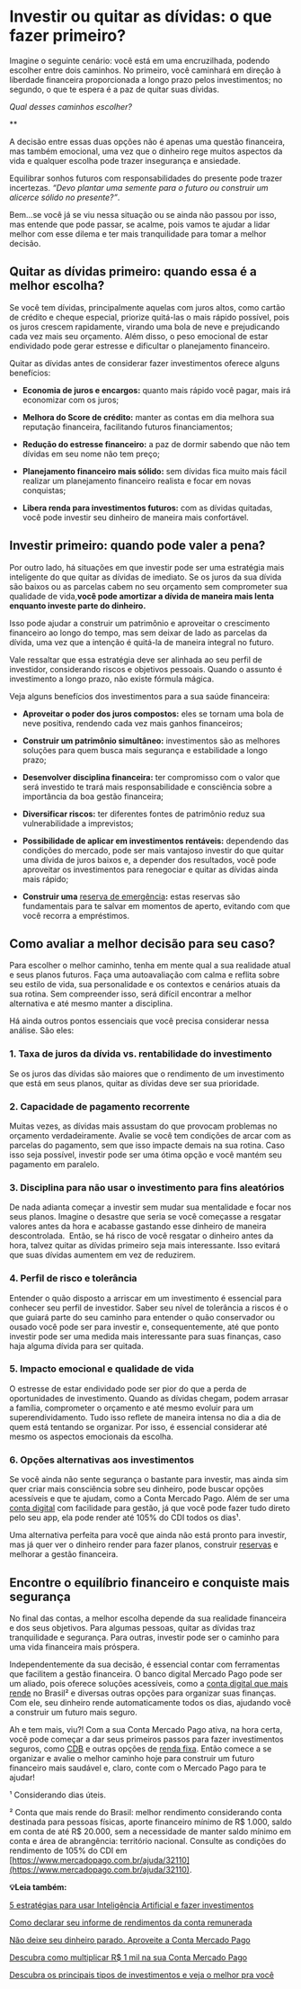 # Investir ou quitar as dívidas: o que fazer primeiro?

Imagine o seguinte cenário: você está em uma encruzilhada, podendo escolher entre dois caminhos. No primeiro, você caminhará em direção à liberdade financeira proporcionada a longo prazo pelos investimentos; no segundo, o que te espera é a paz de quitar suas dívidas.

*Qual desses caminhos escolher?*

**

A decisão entre essas duas opções não é apenas uma questão financeira, mas também emocional, uma vez que o dinheiro rege muitos aspectos da vida e qualquer escolha pode trazer insegurança e ansiedade.

Equilibrar sonhos futuros com responsabilidades do presente pode trazer incertezas. *“Devo plantar uma semente para o futuro ou construir um alicerce sólido no presente?”*.

Bem…se você já se viu nessa situação ou se ainda não passou por isso, mas entende que pode passar, se acalme, pois vamos te ajudar a lidar melhor com esse dilema e ter mais tranquilidade para tomar a melhor decisão.

## **Quitar as dívidas primeiro: quando essa é a melhor escolha?**

Se você tem dívidas, principalmente aquelas com juros altos, como cartão de crédito e cheque especial, priorize quitá-las o mais rápido possível, pois os juros crescem rapidamente, virando uma bola de neve e prejudicando cada vez mais seu orçamento. Além disso, o peso emocional de estar endividado pode gerar estresse e dificultar o planejamento financeiro.

Quitar as dívidas antes de considerar fazer investimentos oferece alguns benefícios:

- **Economia de juros e encargos:** quanto mais rápido você pagar, mais irá economizar com os juros;

- **Melhora do Score de crédito:** manter as contas em dia melhora sua reputação financeira, facilitando futuros financiamentos;

- **Redução do estresse financeiro:** a paz de dormir sabendo que não tem dívidas em seu nome não tem preço;

- **Planejamento financeiro mais sólido:** sem dívidas fica muito mais fácil realizar um planejamento financeiro realista e focar em novas conquistas; 

- **Libera renda para investimentos futuros:** com as dívidas quitadas, você pode investir seu dinheiro de maneira mais confortável.

## **Investir primeiro: quando pode valer a pena?**

Por outro lado, há situações em que investir pode ser uma estratégia mais inteligente do que quitar as dívidas de imediato. Se os juros da sua dívida são baixos ou as parcelas cabem no seu orçamento sem comprometer sua qualidade de vida,**você pode amortizar a dívida de maneira mais lenta enquanto investe parte do dinheiro.**

Isso pode ajudar a construir um patrimônio e aproveitar o crescimento financeiro ao longo do tempo, mas sem deixar de lado as parcelas da dívida, uma vez que a intenção é quitá-la de maneira integral no futuro.

Vale ressaltar que essa estratégia deve ser alinhada ao seu perfil de investidor, considerando riscos e objetivos pessoais. Quando o assunto é investimento a longo prazo, não existe fórmula mágica.

Veja alguns benefícios dos investimentos para a sua saúde financeira:

- **Aproveitar o poder dos juros compostos:** eles se tornam uma bola de neve positiva, rendendo cada vez mais ganhos financeiros;

- **Construir um patrimônio simultâneo:** investimentos são as melhores soluções para quem busca mais segurança e estabilidade a longo prazo; 

- **Desenvolver disciplina financeira:** ter compromisso com o valor que será investido te trará mais responsabilidade e consciência sobre a importância da boa gestão financeira; 

- **Diversificar riscos:** ter diferentes fontes de patrimônio reduz sua vulnerabilidade a imprevistos; 

- **Possibilidade de aplicar em investimentos rentáveis:** dependendo das condições do mercado, pode ser mais vantajoso investir do que quitar uma dívida de juros baixos e, a depender dos resultados, você pode aproveitar os investimentos para renegociar e quitar as dívidas ainda mais rápido;

- **Construir uma** [reserva de emergência](https://meubolso.mercadopago.com.br/criar-reserva-de-emergencia)**:** estas reservas são fundamentais para te salvar em momentos de aperto, evitando com que você recorra a empréstimos.

## **Como avaliar a melhor decisão para seu caso?**

Para escolher o melhor caminho, tenha em mente qual a sua realidade atual e seus planos futuros. Faça uma autoavaliação com calma e reflita sobre seu estilo de vida, sua personalidade e os contextos e cenários atuais da sua rotina. Sem compreender isso, será difícil encontrar a melhor alternativa e até mesmo manter a disciplina.

Há ainda outros pontos essenciais que você precisa considerar nessa análise. São eles:

### **1. Taxa de juros da dívida vs. rentabilidade do investimento**

Se os juros das dívidas são maiores que o rendimento de um investimento que está em seus planos, quitar as dívidas deve ser sua prioridade.

### **2. Capacidade de pagamento recorrente**

Muitas vezes, as dívidas mais assustam do que provocam problemas no orçamento verdadeiramente. Avalie se você tem condições de arcar com as parcelas do pagamento, sem que isso impacte demais na sua rotina. Caso isso seja possível, investir pode ser uma ótima opção e você mantém seu pagamento em paralelo.

### **3. Disciplina para não usar o investimento para fins aleatórios**

De nada adianta começar a investir sem mudar sua mentalidade e focar nos seus planos. Imagine o desastre que seria se você começasse a resgatar valores antes da hora e acabasse gastando esse dinheiro de maneira descontrolada.  Então, se há risco de você resgatar o dinheiro antes da hora, talvez quitar as dívidas primeiro seja mais interessante. Isso evitará que suas dívidas aumentem em vez de reduzirem.

### **4. Perfil de risco e tolerância**

Entender o quão disposto a arriscar em um investimento é essencial para conhecer seu perfil de investidor. Saber seu nível de tolerância a riscos é o que guiará parte do seu caminho para entender o quão conservador ou ousado você pode ser para investir e, consequentemente, até que ponto investir pode ser uma medida mais interessante para suas finanças, caso haja alguma dívida para ser quitada.

### **5. Impacto emocional e qualidade de vida**

O estresse de estar endividado pode ser pior do que a perda de oportunidades de investimento. Quando as dívidas chegam, podem arrasar a família, comprometer o orçamento e até mesmo evoluir para um superendividamento. Tudo isso reflete de maneira intensa no dia a dia de quem está tentando se organizar. Por isso, é essencial considerar até mesmo os aspectos emocionais da escolha.

### **6. Opções alternativas aos investimentos**

Se você ainda não sente segurança o bastante para investir, mas ainda sim quer criar mais consciência sobre seu dinheiro, pode buscar opções acessíveis e que te ajudam, como a Conta Mercado Pago. Além de ser uma [conta digital](https://meubolso.mercadopago.com.br/conta-digital-com-rendimento) com facilidade para gestão, já que você pode fazer tudo direto pelo seu app, ela pode render até 105% do CDI todos os dias¹.

Uma alternativa perfeita para você que ainda não está pronto para investir, mas já quer ver o dinheiro render para fazer planos, construir [reservas](https://meubolso.mercadopago.com.br/dicas-para-aproveitar-o-reservas-do-mercado-pago) e melhorar a gestão financeira.

## **Encontre o equilíbrio financeiro e conquiste mais segurança**

No final das contas, a melhor escolha depende da sua realidade financeira e dos seus objetivos. Para algumas pessoas, quitar as dívidas traz tranquilidade e segurança. Para outras, investir pode ser o caminho para uma vida financeira mais próspera.

Independentemente da sua decisão, é essencial contar com ferramentas que facilitem a gestão financeira. O banco digital Mercado Pago pode ser um aliado, pois oferece soluções acessíveis, como a [conta digital que mais rende](https://meubolso.mercadopago.com.br/conta-digital-que-mais-rende-mercado-pago) no Brasil² e diversas outras opções para organizar suas finanças. Com ele, seu dinheiro rende automaticamente todos os dias, ajudando você a construir um futuro mais seguro.

Ah e tem mais, viu?! Com a sua Conta Mercado Pago ativa, na hora certa, você pode começar a dar seus primeiros passos para fazer investimentos seguros, como [CDB](https://meubolso.mercadopago.com.br/cdb-app-mercado-pago) e outras opções de [renda fixa](https://meubolso.mercadopago.com.br/renda-fixa-ou-renda-variavel). Então comece a se organizar e avalie o melhor caminho hoje para construir um futuro financeiro mais saudável e, claro, conte com o Mercado Pago para te ajudar!

¹ Considerando dias úteis.

² Conta que mais rende do Brasil: melhor rendimento considerando conta destinada para pessoas físicas, aporte financeiro mínimo de R$ 1.000, saldo em conta de até R$ 20.000, sem a necessidade de manter saldo mínimo em conta e área de abrangência: território nacional. Consulte as condições do rendimento de 105% do CDI em [https://www.mercadopago.com.br/ajuda/32110](https://www.mercadopago.com.br/ajuda/32110).

**💡Leia também:**

[5 estratégias para usar Inteligência Artificial e fazer investimentos](https://meubolso.mercadopago.com.br/inteligencia-artificial-investimentos)

[Como declarar seu informe de rendimentos da conta remunerada](https://meubolso.mercadopago.com.br/como-declarar-informe-de-rendimento-conta-remunerada)

[Não deixe seu dinheiro parado. Aproveite a Conta Mercado Pago](https://meubolso.mercadopago.com.br/nao-deixe-seu-dinheiro-parado-venha-para-conta-mercado-pago)

[Descubra como multiplicar R$ 1 mil na sua Conta Mercado Pago](https://meubolso.mercadopago.com.br/quanto-rende-1-mil-na-conta-mercado-pago)

[Descubra os principais tipos de investimentos e veja o melhor pra você](https://meubolso.mercadopago.com.br/descubra-os-principais-tipos-de-investimentos-e-escolha-o-melhor-para-voce)